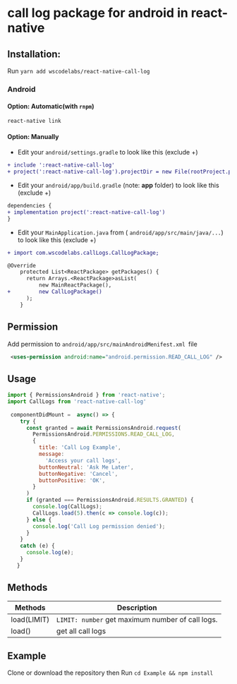 # call log package for android in react-native


## Installation:
Run `yarn add wscodelabs/react-native-call-log`
 

### Android

#### Option: Automatic(with `rnpm`)
`react-native link`
#### Option: Manually
* Edit your `android/settings.gradle` to look like this (exclude +)

```diff
+ include ':react-native-call-log'
+ project(':react-native-call-log').projectDir = new File(rootProject.projectDir, '../node_modules/react-native-call-log/android')
```

* Edit your `android/app/build.gradle` (note: **app** folder) to look like this (exclude +)

 ```diff
dependencies {
 + implementation project(':react-native-call-log')
 }
 ```

* Edit your `MainApplication.java` from ( `android/app/src/main/java/...`) to look like this (exclude +)
```diff
+ import com.wscodelabs.callLogs.CallLogPackage;

@Override
    protected List<ReactPackage> getPackages() {
      return Arrays.<ReactPackage>asList(
          new MainReactPackage(),
+         new CallLogPackage()
      );
    }
```

## Permission
Add permission to `android/app/src/mainAndroidMenifest.xml `file 
```xml
 <uses-permission android:name="android.permission.READ_CALL_LOG" />
```
## Usage

```javascript
import { PermissionsAndroid } from 'react-native';
import CallLogs from 'react-native-call-log'
 
 componentDidMount =  async() => {
    try {
      const granted = await PermissionsAndroid.request(
        PermissionsAndroid.PERMISSIONS.READ_CALL_LOG,
        {
          title: 'Call Log Example',
          message:
            'Access your call logs',
          buttonNeutral: 'Ask Me Later',
          buttonNegative: 'Cancel',
          buttonPositive: 'OK',
        }
      )
      if (granted === PermissionsAndroid.RESULTS.GRANTED) {
        console.log(CallLogs);
        CallLogs.load(5).then(c => console.log(c));
      } else {
        console.log('Call Log permission denied');
      }
    }
    catch (e) {
      console.log(e);
    }
   }
```

## Methods 
Methods       | Description
------------- | -------------
load(LIMIT)   | `LIMIT: number` get maximum number of call logs.  
load()        | get all call logs 
## Example 
Clone or download the repository then Run `cd Example && npm install`

